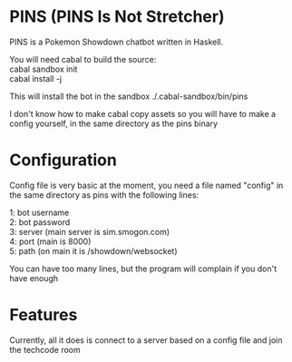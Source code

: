 PINS (PINS Is Not Stretcher)
=======

PINS is a Pokemon Showdown chatbot written in Haskell.

You will need cabal to build the source:<br />
cabal sandbox init<br />
cabal install -j

This will install the bot in the sandbox ./.cabal-sandbox/bin/pins

I don't know how to make cabal copy assets so you will have to make a config yourself, in the same directory as the pins binary


Configuration
=======

Config file is very basic at the moment, you need a file named "config" in the same directory as pins with the following lines:

1: bot username<br />
2: bot password<br />
3: server (main server is sim.smogon.com)<br />
4: port (main is 8000)<br />
5: path (on main it is /showdown/websocket)

You can have too many lines, but the program will complain if you don't have enough


Features
=======
Currently, all it does is connect to a server based on a config file and join the techcode room
